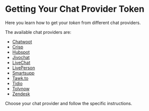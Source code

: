 # Getting Your Chat Provider Token

Here you learn how to get your *token* from different chat providers.  

The available chat providers are: 

- [Chatwoot](https://github.com/Fabiomorais87/liferay-learn/blob/5d97f1c0f416bcdd20dc57237db7dbd7e28ce753/docs/dxp/latest/en/site-building/personalizing-site-experience/Click%20to%20chat/Chatwoot/Chatwoot.md) 
- [Crisp]()
- [Hubspot](https://github.com/Fabiomorais87/liferay-learn/blob/b4d31e020efa0f93a5246264439e8f2e2b6ddee6/docs/dxp/latest/en/site-building/personalizing-site-experience/Click%20to%20chat/Hubspot/Hubspot.md)
- [Jivochat](https://github.com/Fabiomorais87/liferay-learn/blob/b4d31e020efa0f93a5246264439e8f2e2b6ddee6/docs/dxp/latest/en/site-building/personalizing-site-experience/Click%20to%20chat/Jivochat/Jivochat.md) 
- [LiveChat](https://github.com/Fabiomorais87/liferay-learn/blob/b4d31e020efa0f93a5246264439e8f2e2b6ddee6/docs/dxp/latest/en/site-building/personalizing-site-experience/Click%20to%20chat/Livechat/LiveChat.md) 
- [LivePerson](https://github.com/Fabiomorais87/liferay-learn/blob/b4d31e020efa0f93a5246264439e8f2e2b6ddee6/docs/dxp/latest/en/site-building/personalizing-site-experience/Click%20to%20chat/Liveperson/LivePerson.md) 
- [Smartsupp](https://github.com/Fabiomorais87/liferay-learn/blob/b4d31e020efa0f93a5246264439e8f2e2b6ddee6/docs/dxp/latest/en/site-building/personalizing-site-experience/Click%20to%20chat/Smartsupp/Smartsupp.md)
- [Tawk.to](https://github.com/Fabiomorais87/liferay-learn/blob/b4d31e020efa0f93a5246264439e8f2e2b6ddee6/docs/dxp/latest/en/site-building/personalizing-site-experience/Click%20to%20chat/Tawk.To/Tawk.to.md)
- [Tidio](https://github.com/Fabiomorais87/liferay-learn/blob/b4d31e020efa0f93a5246264439e8f2e2b6ddee6/docs/dxp/latest/en/site-building/personalizing-site-experience/Click%20to%20chat/Tidio/Tidio.md)
- [Tolvnow](https://github.com/Fabiomorais87/liferay-learn/blob/b4d31e020efa0f93a5246264439e8f2e2b6ddee6/docs/dxp/latest/en/site-building/personalizing-site-experience/Click%20to%20chat/Tolvnow/Tolvnow.md)
- [Zendesk]()

Choose your chat provider and follow the specific instructions. 
